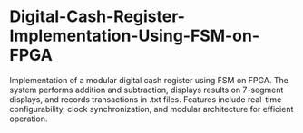# Digital-Cash-Register-Implementation-Using-FSM-on-FPGA
Implementation of a modular digital cash register using FSM on FPGA. The system performs addition and subtraction, displays results on 7-segment displays, and records transactions in .txt files. Features include real-time configurability, clock synchronization, and modular architecture for efficient operation.
